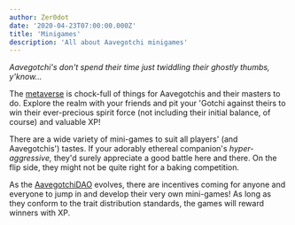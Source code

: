 ```yaml
---
author: Zer0dot
date: '2020-04-23T07:00:00.000Z'
title: 'Minigames'
description: 'All about Aavegotchi minigames'
---
```


*Aavegotchi's don't spend their time just twiddling their ghostly thumbs, y'know...*

The [metaverse](/metaverse) is chock-full of things for Aavegotchis and their masters to do. Explore the realm with your friends and pit your 'Gotchi against theirs to win their ever-precious spirit force (not including their initial balance, of course) and valuable XP!

There are a wide variety of mini-games to suit all players' (and Aavegotchis') tastes. If your adorably ethereal companion's *hyper-aggressive,* they'd surely appreciate a good battle here and there. On the flip side, they might not be quite right for a baking competition.

As the [AavegotchiDAO](/dao) evolves, there are incentives coming for anyone and everyone to jump in and develop their very own mini-games! As long as they conform to the trait distribution standards, the games will reward winners with XP.
